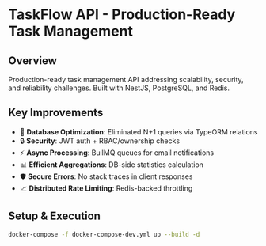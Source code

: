 # TaskFlow API - Production-Ready Task Management

## Overview
Production-ready task management API addressing scalability, security, and reliability challenges. Built with NestJS, PostgreSQL, and Redis.

## Key Improvements
- 🚀 **Database Optimization**: Eliminated N+1 queries via TypeORM relations
- 🔒 **Security**: JWT auth + RBAC/ownership checks
- ⚡ **Async Processing**: BullMQ queues for email notifications
- 📊 **Efficient Aggregations**: DB-side statistics calculation
- 🛡️ **Secure Errors**: No stack traces in client responses
- 📈 **Distributed Rate Limiting**: Redis-backed throttling

## Setup & Execution
```bash
docker-compose -f docker-compose-dev.yml up --build -d